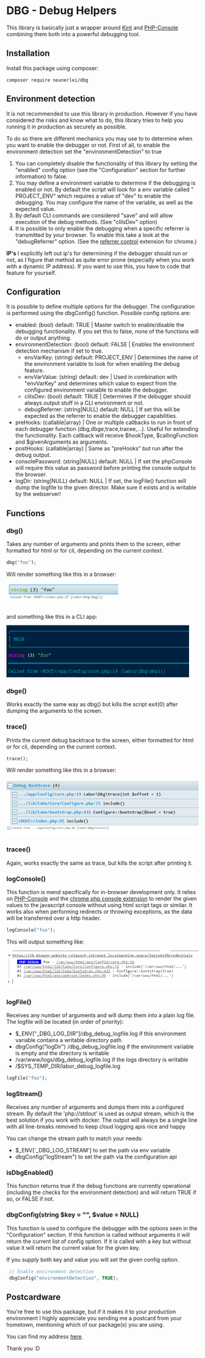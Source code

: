 # DBG - Debug Helpers

This library is basically just a wrapper around [Kint](https://github.com/kint-php/kint) and [PHP-Console](https://github.com/barbushin/php-console) combining
them both into a powerful debugging tool.

## Installation

Install this package using composer:

```
composer require neunerlei/dbg
```

## Environment detection

It is not recommended to use this library in production. However if you have considered the risks and know what to do, this library tries to help you running it
in production as securely as possible.

To do so there are different mechanics you may use to to determine when you want to enable the debugger or not. First of all, to enable the environment
detection set the "environmentDetection" to true

1. You can completely disable the functionality of this library by setting the "enabled" config option (see the "Configuration" section for further information)
   to false.
2. You may define a environment variable to determine if the debugging is enabled or not. By default the script will look for a env variable called "
   PROJECT_ENV" which requires a value of "dev" to enable the debugging. You may configure the name of the variable, as well as the expected value.
3. By default CLI commands are considered "save" and will allow execution of the debug methods. (See "cliIsDev" option)
4. It is possible to only enable the debugging when a specific referrer is transmitted by your browser. To enable this take a look at the "debugReferrer"
   option. (See the [referrer control](https://chrome.google.com/webstore/detail/referer-control/hnkcfpcejkafcihlgbojoidoihckciin?hl=en) extension for chrome.)

**IP's** I explicitly left out ip's for determining if the debugger should run or not, as I figure that method as quite error prone (especially when you work
with a dynamic IP address). If you want to use this, you have to code that feature for yourself.

## Configuration

It is possible to define multiple options for the debugger. The configuration is performed using the dbgConfig() function. Possible config options are:

- enabled: (bool) default: TRUE | Master switch to enable/disable the debugging functionality. If you set this to false, none of the functions will do or output
  anything.
- environmentDetection: (bool) default: FALSE | Enables the environment detection mechanism if set to true.
    - envVarKey: (string) default: PROJECT_ENV | Determines the name of the environment variable to look for when enabling the debug feature.
    - envVarValue: (string) default: dev | Used in combination with "envVarKey" and determines which value to expect from the configured environment variable to
      enable the debugger.
    - cliIsDev: (bool) default: TRUE | Determines if the debugger should always output stuff in a CLI environment or not.
    - debugReferrer: (string|NULL) default: NULL | If set this will be expected as the referrer to enable the debugger capabilities.
- preHooks: (callable|array) | One or multiple callbacks to run in front of each debugger function (dbg,dbge,trace,tracee,...). Useful for extending the
  functionality. Each callback will receive $hookType, $callingFunction and $givenArguments as arguments.
- postHooks: (callable|array) | Same as "preHooks" but run after the debug output.
- consolePassword: (string|NULL) default: NULL | If set the phpConsole will require this value as password before printing the console output to the browser.
- logDir: (string|NULL) default: NULL | If set, the logFile() function will dump the logfile to the given director. Make sure it exists and is writable by the
  webserver!

## Functions

### dbg()

Takes any number of arguments and prints them to the screen, either formatted for html or for cli, depending on the current context.

```php
dbg("foo");
```

Will render something like this in a browser:

![Preview](ReadmeImages/dbg.png)

and something like this in a CLI app:

![Preview](ReadmeImages/dbg-cli.png)

### dbge()

Works exactly the same way as dbg() but kills the script exit(0) after dumping the arguments to the screen.

### trace()

Prints the current debug backtrace to the screen, either formatted for html or for cli, depending on the current context.

```php
trace();
```

Will render something like this in a browser:

![Preview](ReadmeImages/trace.png)

### tracee()

Again, works exactly the same as trace, but kills the script after printing it.

### logConsole()

This function is mend specifically for in-browser development only. It relies on [PHP-Console](https://github.com/barbushin/php-console) and
the [chrome php console extension](https://chrome.google.com/webstore/detail/php-console/nfhmhhlpfleoednkpnnnkolmclajemef) to render the given values to the
javascript console without using html script tags or similar. It works also when performing redirects or throwing exceptions, as the data will be transferred
over a http header.

```php
logConsole("foo");
```

This will output something like:

![Preview](ReadmeImages/php-console.png)

### logFile()

Receives any number of arguments and will dump them into a plain log file. The logfile will be located (in order of priority):

- $_ENV["_DBG_LOG_DIR"]/dbg_debug_logfile.log if this environment variable contains a writable directory path
- dbgConfig("logDir") /dbg_debug_logfile.log if the environment variable is empty and the directory is writable
- /var/www/logs/dbg_debug_logfile.log if the logs directory is writable
- /$SYS_TEMP_DIR/labor_debug_logfile.log

```php
logFile("foo");
```

### logStream()

Receives any number of arguments and dumps them into a configured stream. By default the 'php://stdout' is used as output stream, which is the best solution if
you work with docker. The output will always be a single line with all line-breaks removed to keep cloud logging apis nice and happy

You can change the stream path to match your needs:

- $_ENV['_DBG_LOG_STREAM'] to set the path via env variable
- dbgConfig("logStream") to set the path via the configuration api

### isDbgEnabled()

This function returns true if the debug functions are currently operational (including the checks for the environment detection) and will return TRUE if so, or
FALSE if not.

### dbgConfig(string $key = "", $value = NULL)

This function is used to configure the debugger with the options seen in the "Configuration" section. If this function is called without arguments it will
return the current list of config option. If it is called with a key but without value it will return the current value for the given key.

If you supply both key and value you will set the given config option.

```php
 // Enable environment detection
 dbgConfig("environmentDetection", TRUE);
 ```

## Postcardware

You're free to use this package, but if it makes it to your production environment I highly appreciate you sending me a postcard from your hometown, mentioning
which of our package(s) you are using.

You can find my address [here](https://www.neunerlei.eu/).

Thank you :D 

